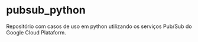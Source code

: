# pubsub_python
Repositório com casos de uso em python utilizando os serviços Pub/Sub do Google Cloud Plataform.
